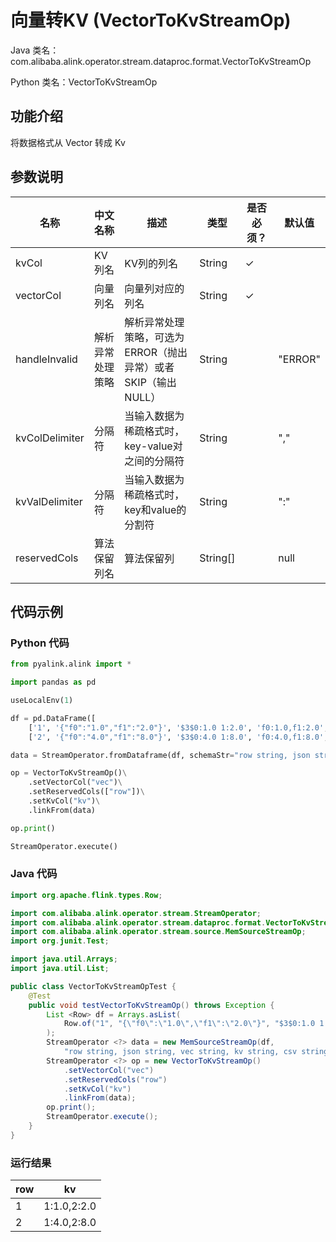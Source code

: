 # 向量转KV (VectorToKvStreamOp)
Java 类名：com.alibaba.alink.operator.stream.dataproc.format.VectorToKvStreamOp

Python 类名：VectorToKvStreamOp


## 功能介绍
将数据格式从 Vector 转成 Kv


## 参数说明

| 名称 | 中文名称 | 描述 | 类型 | 是否必须？ | 默认值 |
| --- | --- | --- | --- | --- | --- |
| kvCol | KV列名 | KV列的列名 | String | ✓ |  |
| vectorCol | 向量列名 | 向量列对应的列名 | String | ✓ |  |
| handleInvalid | 解析异常处理策略 | 解析异常处理策略，可选为ERROR（抛出异常）或者SKIP（输出NULL） | String |  | "ERROR" |
| kvColDelimiter | 分隔符 | 当输入数据为稀疏格式时，key-value对之间的分隔符 | String |  | "," |
| kvValDelimiter | 分隔符 | 当输入数据为稀疏格式时，key和value的分割符 | String |  | ":" |
| reservedCols | 算法保留列名 | 算法保留列 | String[] |  | null |

## 代码示例
### Python 代码
```python
from pyalink.alink import *

import pandas as pd

useLocalEnv(1)

df = pd.DataFrame([
    ['1', '{"f0":"1.0","f1":"2.0"}', '$3$0:1.0 1:2.0', 'f0:1.0,f1:2.0', '1.0,2.0', 1.0, 2.0],
    ['2', '{"f0":"4.0","f1":"8.0"}', '$3$0:4.0 1:8.0', 'f0:4.0,f1:8.0', '4.0,8.0', 4.0, 8.0]])

data = StreamOperator.fromDataframe(df, schemaStr="row string, json string, vec string, kv string, csv string, f0 double, f1 double")

op = VectorToKvStreamOp()\
    .setVectorCol("vec")\
    .setReservedCols(["row"])\
    .setKvCol("kv")\
    .linkFrom(data)

op.print()

StreamOperator.execute()
```
### Java 代码
```java
import org.apache.flink.types.Row;

import com.alibaba.alink.operator.stream.StreamOperator;
import com.alibaba.alink.operator.stream.dataproc.format.VectorToKvStreamOp;
import com.alibaba.alink.operator.stream.source.MemSourceStreamOp;
import org.junit.Test;

import java.util.Arrays;
import java.util.List;

public class VectorToKvStreamOpTest {
	@Test
	public void testVectorToKvStreamOp() throws Exception {
		List <Row> df = Arrays.asList(
			Row.of("1", "{\"f0\":\"1.0\",\"f1\":\"2.0\"}", "$3$0:1.0 1:2.0", "f0:1.0,f1:2.0", "1.0,2.0", 1.0, 2.0)
		);
		StreamOperator <?> data = new MemSourceStreamOp(df,
			"row string, json string, vec string, kv string, csv string, f0 double, f1 double");
		StreamOperator <?> op = new VectorToKvStreamOp()
			.setVectorCol("vec")
			.setReservedCols("row")
			.setKvCol("kv")
			.linkFrom(data);
		op.print();
		StreamOperator.execute();
	}
}
```

### 运行结果
    
|row|kv|
|---|---|
|1|1:1.0,2:2.0|
|2|1:4.0,2:8.0|
    
